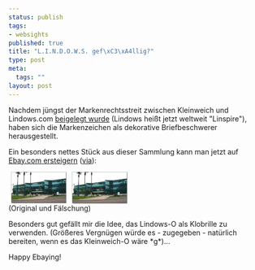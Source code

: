 ```yaml
--- 
status: publish
tags: 
- websights
published: true
title: "L.I.N.D.O.W.S. gef\xC3\xA4llig?"
type: post
meta: 
  tags: ""
layout: post
---
```

<p>Nachdem jüngst der Markenrechtsstreit zwischen Kleinweich und Lindows.com <a target="_BLANK" href="http://www.heise.de/newsticker/meldung/49228" title="http://www.heise.de/newsticker/meldung/49228" onmouseover="window.status='http://www.heise.de/newsticker/meldung/49228';return true;" onmouseout="window.status='';return true;">beigelegt wurde</a> (Lindows heißt jetzt weltweit &quot;Linspire&quot;), haben sich die Markenzeichen als dekorative Briefbeschwerer herausgestellt.</p>

<p>Ein besonders nettes Stück aus dieser Sammlung kann man jetzt auf <a target="_BLANK" href="http://cgi.ebay.com/ws/eBayISAPI.dll?ViewItem&category=41881&item=3931241522&rd=1" title="http://cgi.ebay.com/ws/eBayISAPI.dll?ViewItem&category=41881&item=3931241522&rd=1" onmouseover="window.status='http://cgi.ebay.com/ws/eBayISAPI.dll?ViewItem&category=41881&item=3931241522&rd=1';return true;" onmouseout="window.status='';return true;">Ebay.com ersteigern</a> (<a target="_BLANK" href="http://www.waxy.org/links/" title="http://www.waxy.org/links/" onmouseover="window.status='http://www.waxy.org/links/';return true;" onmouseout="window.status='';return true;">via</a>):</p>

<p><a href='/media/wp/einmalig/lindoof-building.jpg'><img width="110" height="63" border="0" hspace="5" align="left" src="/media/wp/einmalig/lindoof-building.serendipityThumb.jpg" alt=""  /></a><a href='/media/wp/einmalig/linspire-building.jpg'><img width="110" height="63" border="0" hspace="5" align="center" src="/media/wp/einmalig/linspire-building.serendipityThumb.jpg" alt=""  /></a><br />
(Original und Fälschung)</p>

<p>Besonders gut gefällt mir die Idee, das Lindows-O als Klobrille zu verwenden. (Größeres Vergnügen würde es - zugegeben - natürlich bereiten, wenn es das Kleinweich-O wäre *g*)...</p>

<p>Happy Ebaying!</p>
